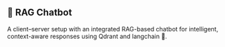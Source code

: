 ## 🤖 RAG Chatbot

A client–server setup with an integrated RAG-based chatbot for intelligent, context-aware responses using Qdrant and langchain 🔗.
